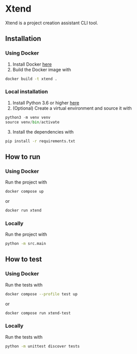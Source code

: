 # Xtend

Xtend is a project creation assistant CLI tool.

## Installation

### Using Docker

1. Install Docker [here](https://docs.docker.com/get-docker/)
2. Build the Docker image with
```sh
docker build -t xtend .
```

### Local installation

1. Install Python 3.6 or higher [here](https://www.python.org/downloads/)
2. (Optional) Create a virtual environment and source it with
```python
python3 -m venv venv
source venv/bin/activate
```
3. Install the dependencies with
```sh
pip install -r requirements.txt
```

## How to run


### Using Docker

Run the project with
```sh
docker compose up
```
or
```sh
docker run xtend
```

### Locally

Run the project with
```sh
python -m src.main
```

## How to test


### Using Docker

Run the tests with
```sh
docker compose --profile test up
```
or
```sh
docker compose run xtend-test
```

### Locally

Run the tests with
```sh
python -m unittest discover tests
```
